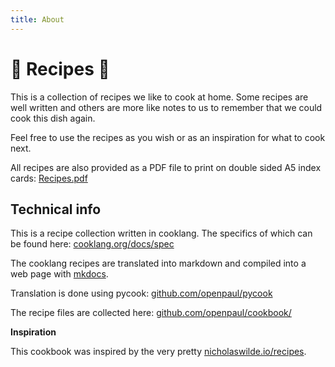 ```yaml
---
title: About
---
```


# :stew: Recipes 📖 

This is a collection of recipes we like to cook at home. Some recipes are well written and others are more like 
notes to us to remember that we could cook this dish again. 

Feel free to use the recipes as you wish or as an inspiration for what to cook next.

All recipes are also provided as a PDF file to print on double sided A5 index cards: [Recipes.pdf](recipes.pdf)


## Technical info

This is a recipe collection written in cooklang. 
The specifics of which can be found here: [cooklang.org/docs/spec](https://cooklang.org/docs/spec/)

The cooklang recipes are translated into markdown and compiled into a web page with [mkdocs](https://www.mkdocs.org/).

Translation is done using pycook: [github.com/openpaul/pycook](https://github.com/openpaul/pycook)

The recipe files are collected here: [github.com/openpaul/cookbook/](https://github.com/openpaul/cookbook/)


**Inspiration**

This cookbook was inspired by the very pretty [nicholaswilde.io/recipes](https://nicholaswilde.io/recipes/).


